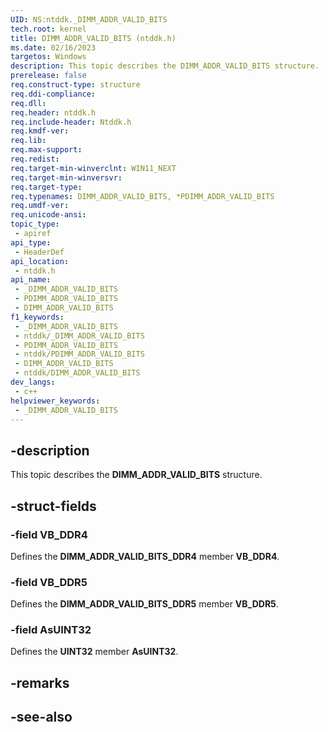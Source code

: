 ```yaml
---
UID: NS:ntddk._DIMM_ADDR_VALID_BITS
tech.root: kernel
title: DIMM_ADDR_VALID_BITS (ntddk.h)
ms.date: 02/16/2023
targetos: Windows
description: This topic describes the DIMM_ADDR_VALID_BITS structure.
prerelease: false
req.construct-type: structure
req.ddi-compliance: 
req.dll: 
req.header: ntddk.h
req.include-header: Ntddk.h
req.kmdf-ver: 
req.lib: 
req.max-support: 
req.redist: 
req.target-min-winverclnt: WIN11_NEXT
req.target-min-winversvr: 
req.target-type: 
req.typenames: DIMM_ADDR_VALID_BITS, *PDIMM_ADDR_VALID_BITS
req.umdf-ver: 
req.unicode-ansi: 
topic_type:
 - apiref
api_type:
 - HeaderDef
api_location:
 - ntddk.h
api_name:
 - _DIMM_ADDR_VALID_BITS
 - PDIMM_ADDR_VALID_BITS
 - DIMM_ADDR_VALID_BITS
f1_keywords:
 - _DIMM_ADDR_VALID_BITS
 - ntddk/_DIMM_ADDR_VALID_BITS
 - PDIMM_ADDR_VALID_BITS
 - ntddk/PDIMM_ADDR_VALID_BITS
 - DIMM_ADDR_VALID_BITS
 - ntddk/DIMM_ADDR_VALID_BITS
dev_langs:
 - c++
helpviewer_keywords:
 - _DIMM_ADDR_VALID_BITS
---
```


## -description

This topic describes the **DIMM_ADDR_VALID_BITS** structure.

## -struct-fields

### -field VB_DDR4

Defines the **DIMM_ADDR_VALID_BITS_DDR4** member **VB_DDR4**.

### -field VB_DDR5

Defines the **DIMM_ADDR_VALID_BITS_DDR5** member **VB_DDR5**.

### -field AsUINT32

Defines the **UINT32** member **AsUINT32**.

## -remarks

## -see-also

